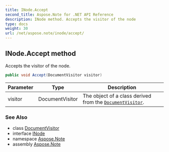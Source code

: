 ```yaml
---
title: INode.Accept
second_title: Aspose.Note for .NET API Reference
description: INode method. Accepts the visitor of the node
type: docs
weight: 30
url: /net/aspose.note/inode/accept/
---
```

## INode.Accept method

Accepts the visitor of the node.

```csharp
public void Accept(DocumentVisitor visitor)
```

| Parameter | Type | Description |
| --- | --- | --- |
| visitor | DocumentVisitor | The object of a class derived from the [`DocumentVisitor`](../../documentvisitor/). |

### See Also

* class [DocumentVisitor](../../documentvisitor/)
* interface [INode](../)
* namespace [Aspose.Note](../../inode/)
* assembly [Aspose.Note](../../../)


